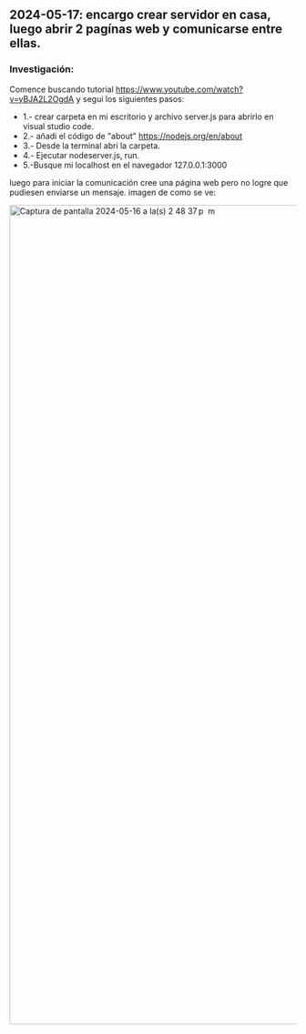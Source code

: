 ##  2024-05-17: encargo crear servidor en casa, luego abrir 2 pagínas web y comunicarse entre ellas.

### Investigación:
Comence buscando tutorial https://www.youtube.com/watch?v=yBJA2L2OgdA y segui los siguientes pasos:

- 1.- crear carpeta en mi escritorio y archivo server.js para abrirlo en visual studio code.
- 2.- añadi el código de "about" https://nodejs.org/en/about
- 3.- Desde la terminal abri la carpeta.
- 4.- Ejecutar nodeserver.js, run.
- 5.-Busque mi localhost en el navegador 127.0.0.1:3000

luego para iniciar la comunicación cree una página web pero no logre que pudiesen enviarse un mensaje.
imagen de como se ve:

<img width="1440" alt="Captura de pantalla 2024-05-16 a la(s) 2 48 37 p  m" src="https://github.com/ssofiasandoval/fad9100-2024-1/assets/128400293/71d9772a-4778-48fa-9b53-ec037f6c70cc">

